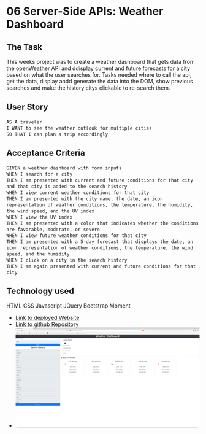 # 06 Server-Side APIs: Weather Dashboard

## The Task

This weeks project was to create a weather dashboard that gets data from the openWeather API and ddisplay current and future forecasts for a city based on what the user searches for.
Tasks needed where to call the api, get the data, display andd generate the data into the DOM, show previous searches and make the history citys clickable to re-search them.

## User Story

```
AS A traveler
I WANT to see the weather outlook for multiple cities
SO THAT I can plan a trip accordingly
```

## Acceptance Criteria

```
GIVEN a weather dashboard with form inputs
WHEN I search for a city
THEN I am presented with current and future conditions for that city and that city is added to the search history
WHEN I view current weather conditions for that city
THEN I am presented with the city name, the date, an icon representation of weather conditions, the temperature, the humidity, the wind speed, and the UV index
WHEN I view the UV index
THEN I am presented with a color that indicates whether the conditions are favorable, moderate, or severe
WHEN I view future weather conditions for that city
THEN I am presented with a 5-day forecast that displays the date, an icon representation of weather conditions, the temperature, the wind speed, and the humidity
WHEN I click on a city in the search history
THEN I am again presented with current and future conditions for that city
```

## Technology used
HTML
CSS
Javascript
JQuery
Bootstrap
Moment

* [Link to deployed Website](https://jroberts94.github.io/week6-WeatherApp/)
* [Link to github Repository](https://github.com/JRoberts94/week6-WeatherApp)
* ![Screenshot](./assets/images/week6-weatherDashboard.png)